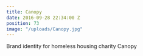 ```yaml
---
title: Canopy
date: 2016-09-28 22:34:00 Z
position: 73
image: "/uploads/Canopy.jpg"
---
```


Brand identity for homeless housing charity Canopy